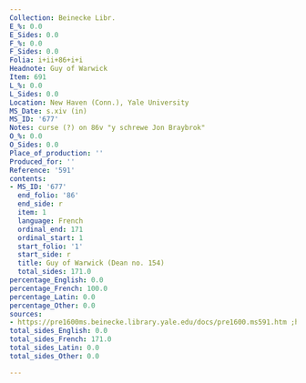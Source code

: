 ```yaml
---
Collection: Beinecke Libr.
E_%: 0.0
E_Sides: 0.0
F_%: 0.0
F_Sides: 0.0
Folia: i+ii+86+i+i
Headnote: Guy of Warwick
Item: 691
L_%: 0.0
L_Sides: 0.0
Location: New Haven (Conn.), Yale University
MS_Date: s.xiv (in)
MS_ID: '677'
Notes: curse (?) on 86v "y schrewe Jon Braybrok"
O_%: 0.0
O_Sides: 0.0
Place_of_production: ''
Produced_for: ''
Reference: '591'
contents:
- MS_ID: '677'
  end_folio: '86'
  end_side: r
  item: 1
  language: French
  ordinal_end: 171
  ordinal_start: 1
  start_folio: '1'
  start_side: r
  title: Guy of Warwick (Dean no. 154)
  total_sides: 171.0
percentage_English: 0.0
percentage_French: 100.0
percentage_Latin: 0.0
percentage_Other: 0.0
sources:
- https://pre1600ms.beinecke.library.yale.edu/docs/pre1600.ms591.htm ;https://brbl-dl.library.yale.edu/vufind/Record/4143041
total_sides_English: 0.0
total_sides_French: 171.0
total_sides_Latin: 0.0
total_sides_Other: 0.0

---
```

